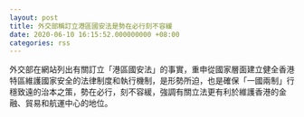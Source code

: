 ```yaml
---
layout: post
title: 外交部稱訂立港區國安法是勢在必行刻不容緩
date: 2020-06-10 16:15:52.000000000 +08:00
categories: rss
---
```


外交部在網站列出有關訂立「港區國安法」的事實，重申從國家層面建立健全香港特區維護國家安全的法律制度和執行機制，是形勢所迫，也是確保「一國兩制」行穩致遠的治本之策，勢在必行，刻不容緩，強調有關立法更有利於維護香港的金融、貿易和航運中心的地位。
